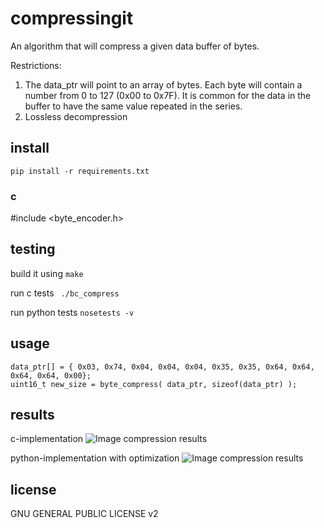 # compressingit


An algorithm that will compress a given data buffer of bytes.

Restrictions:
1. The data_ptr will point to an array of bytes. Each byte will contain a number from 0 to 127 (0x00 to 0x7F). 
   It is common for the data in the buffer to have the same value repeated in the series.
2. Lossless decompression 


## install

```
pip install -r requirements.txt
```

### c
 
#include <byte_encoder.h>


## testing

build it using
```make```

run c tests
``` ./bc_compress```

run python tests
```nosetests -v```


## usage

```
data_ptr[] = { 0x03, 0x74, 0x04, 0x04, 0x04, 0x35, 0x35, 0x64, 0x64, 0x64, 0x64, 0x00};
uint16_t new_size = byte_compress( data_ptr, sizeof(data_ptr) );
```

## results

c-implementation
![Image compression results](./pytest/test_data/compressed-falcon-heavy-spacex.png)


python-implementation with optimization
![Image compression results](./pytest/test_data/pycompressed-falcon-heavy-spacex.png)

## license

GNU GENERAL PUBLIC LICENSE v2

